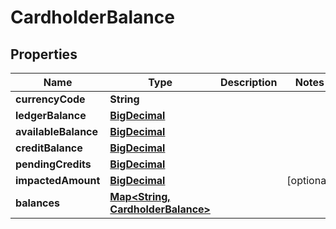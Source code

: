 
# CardholderBalance

## Properties
Name | Type | Description | Notes
------------ | ------------- | ------------- | -------------
**currencyCode** | **String** |  | 
**ledgerBalance** | [**BigDecimal**](BigDecimal.md) |  | 
**availableBalance** | [**BigDecimal**](BigDecimal.md) |  | 
**creditBalance** | [**BigDecimal**](BigDecimal.md) |  | 
**pendingCredits** | [**BigDecimal**](BigDecimal.md) |  | 
**impactedAmount** | [**BigDecimal**](BigDecimal.md) |  |  [optional]
**balances** | [**Map&lt;String, CardholderBalance&gt;**](CardholderBalance.md) |  | 



